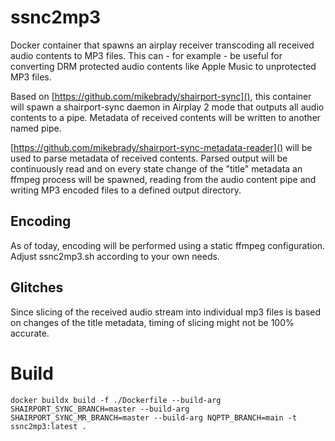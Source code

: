 # ssnc2mp3
Docker container that spawns an airplay receiver transcoding all received audio contents to MP3 files.
This can - for example - be useful for converting DRM protected audio contents like Apple Music to unprotected MP3 files.

Based on [https://github.com/mikebrady/shairport-sync](), this container will spawn a shairport-sync daemon in Airplay 2 mode that outputs all audio contents to a pipe.
Metadata of received contents will be written to another named pipe.

[https://github.com/mikebrady/shairport-sync-metadata-reader]() will be used to parse metadata of received contents. Parsed output will be continuously read and on every state change of the "title" metadata an ffmpeg process will be spawned, reading from the audio content pipe and writing MP3 encoded files to a defined output directory.

## Encoding
As of today, encoding will be performed using a static ffmpeg configuration.
Adjust ssnc2mp3.sh according to your own needs. 

## Glitches
Since slicing of the received audio stream into individual mp3 files is based on changes of the title metadata, timing of slicing might not be 100% accurate. 

# Build
```
docker buildx build -f ./Dockerfile --build-arg SHAIRPORT_SYNC_BRANCH=master --build-arg SHAIRPORT_SYNC_MR_BRANCH=master --build-arg NQPTP_BRANCH=main -t ssnc2mp3:latest .
```
